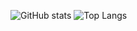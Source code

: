 ![GitHub stats](https://github-readme-stats-melody-lins-projects.vercel.app/api?username=Melody-Lin&show_icons=true&theme=react&bg_color=00000000&rank_icon=github)
![Top Langs](https://github-readme-stats-melody-lins-projects.vercel.app/api/top-langs/?username=Melody-Lin&layout=compact&theme=react&bg_color=00000000&langs_count=8)
